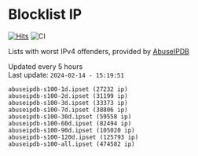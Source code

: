 # Blocklist IP

[![Hits](https://hits.seeyoufarm.com/api/count/incr/badge.svg?url=https%3A%2F%2Fgithub.com%2Fborestad%2Fblocklist-ip%2F&count_bg=%2379C83D&title_bg=%23555555&icon=&icon_color=%23E7E7E7&title=hits&edge_flat=false)](https://hits.seeyoufarm.com)  ![CI](https://img.shields.io/github/workflow/status/borestad/blocklist-ip/CI?style=flat-square)

Lists with worst IPv4 offenders, provided by [AbuseIPDB](https://www.abuseipdb.com/)

<!-- FOOTER-PLACEHOLDER -->
Updated every 5 hours<br>
Last update: `2024-02-14 - 15:19:51`
```
abuseipdb-s100-1d.ipset (27232 ip)
abuseipdb-s100-2d.ipset (31199 ip)
abuseipdb-s100-3d.ipset (33373 ip)
abuseipdb-s100-7d.ipset (38806 ip)
abuseipdb-s100-30d.ipset (59558 ip)
abuseipdb-s100-60d.ipset (82494 ip)
abuseipdb-s100-90d.ipset (105020 ip)
abuseipdb-s100-120d.ipset (125793 ip)
abuseipdb-s100-all.ipset (474582 ip)
```

